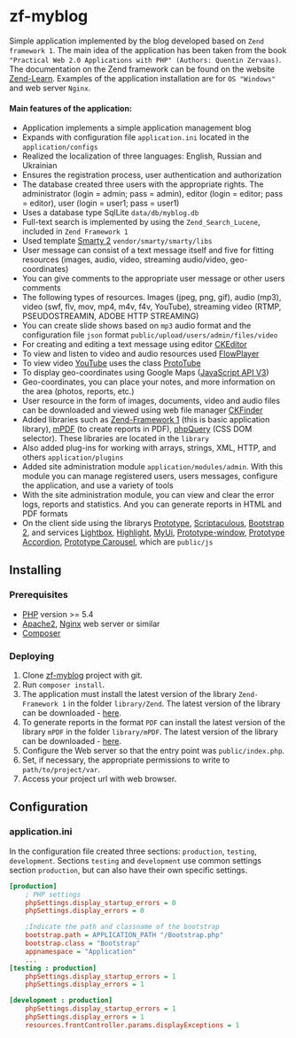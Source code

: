 # zf-myblog 

Simple application implemented by the blog developed based on `Zend framework 1`.
The main idea of the application has been taken from the book 
`"Practical Web 2.0 Applications with PHP" (Authors: Quentin Zervaas)`.
The documentation on the Zend framework can be found on the website 
[Zend-Learn](http://framework.zend.com/learn/).
Examples of the application installation are for `OS "Windows"` and web server `Nginx`.

#### Main features of the application:

- Application implements a simple application management blog
- Expands with configuration file `application.ini` located in the `application/configs`
- Realized the localization of three languages: English, Russian and Ukrainian
- Ensures the registration process, user authentication and authorization
- The database created three users with the appropriate rights. The administrator (login = admin; pass = admin), editor (login = editor; pass = editor), user (login = user1; pass = user1)
- Uses a database type SqlLite `data/db/myblog.db`
- Full-text search is implemented by using the `Zend_Search_Lucene`, included in `Zend Framework 1`
- Used template [Smarty 2](http://www.smarty.net/) `vendor/smarty/smarty/libs`
- User message can consist of a text message itself and five for fitting resources (images, audio, video, streaming audio/video, geo-coordinates)
- You can give comments to the appropriate user message or other users comments
- The following types of resources. Images (jpeg, png, gif), audio (mp3), video (swf, flv, mov, mp4, m4v, f4v, YouTube), streaming video (RTMP, PSEUDOSTREAMIN, ADOBE HTTP STREAMING)
- You can create slide shows based on `mp3` audio format and the configuration file `json` format `public/upload/users/admin/files/video`
- For creating and editing a text message using editor [CKEditor](http://ckeditor.com/)
- To view and listen to video and audio resources used [FlowPlayer](http://flash.flowplayer.org/)
- To view video [YouTube](https://www.youtube.com/) uses the class [ProtoTube](http://scripts.downloadroute.com/ProtoTube-f4dbde0a.html)
- To display geo-coordinates using Google Maps ([JavaScript API V3](https://developers.google.com/maps/documentation/javascript/3.exp/reference))
- Geo-coordinates, you can place your notes, and more information on the area (photos, reports, etc.)
- User resource in the form of images, documents, video and audio files can be downloaded and viewed using web file manager [CKFinder](http://kcfinder.sunhater.com/)
- Added libraries such as [Zend-Framework 1](http://framework.zend.com/downloads/latest#ZF1) (this is basic application library), [mPDF](http://www.mpdf1.com/mpdf/index.php) (to create reports in PDF), [phpQuery](https://code.google.com/archive/p/phpquery/) (CSS DOM selector). These libraries are located in the `library`
- Also added plug-ins for working with arrays, strings, XML, HTTP, and others `application/plugins`
- Added site administration module `application/modules/admin`. With this module you can manage registered users, users messages, configure the application, and use a variety of tools
- With the site administration module, you can view and clear the error logs, reports and statistics. And you can generate reports in HTML and PDF formats
- On the client side using the librarys [Prototype](http://prototypejs.org/), [Scriptaculous](http://madrobby.github.io/scriptaculous/), [Bootstrap 2](http://twbs.github.io/bootstrap/2.3.2/), and services [Lightbox](http://lokeshdhakar.com/projects/lightbox2/), [Highlight](http://highlightjs.readthedocs.org/en/latest/#), [MyUi](http://pabloaravena.info/mytablegrid/index.html#), [Prototype-window](http://prototype-window.xilinus.com/index.html), [Prototype Accordion](https://github.com/deleteme/prototype-accordion), [Prototype Carousel](http://miedlar.com/dev/carousel), which are `public/js`

## Installing

### Prerequisites

- [PHP](http://php.net) version >= 5.4
- [Apache2](https://httpd.apache.org/download.cgi), [Nginx](http://nginx.org/en/) web server or similar
- [Composer](https://getcomposer.org/)

### Deploying

1. Clone [zf-myblog](https://github.com/bsa-git/zf-myblog) project with git.
2. Run `composer install`.
3. The application must install the latest version of the library `Zend-Framework 1` in the folder `library/Zend`. The latest version of the library can be downloaded - [here](http://framework.zend.com/downloads/latest#ZF1).
4. To generate reports in the format `PDF` can install the latest version of the library `mPDF` in the folder `library/mPDF`. The latest version of the library can be downloaded - [here](http://www.mpdf1.com/mpdf/index.php?page=Download).
5. Configure the Web server so that the entry point was `public/index.php`.
6. Set, if necessary, the appropriate permissions to write to `path/to/project/var`.
7. Access your project url with web browser.

## Configuration

### application.ini
In the configuration file created three sections: `production`, `testing`, `development`. Sections `testing` and `development` use common settings section `production`, but can also have their own specific settings.

```ini
[production]
    ; PHP settings
    phpSettings.display_startup_errors = 0
    phpSettings.display_errors = 0

    ;Indicate the path and classname of the bootstrap
    bootstrap.path = APPLICATION_PATH "/Bootstrap.php"
    bootstrap.class = "Bootstrap"
    appnamespace = "Application"
    ...
[testing : production]
    phpSettings.display_startup_errors = 1
    phpSettings.display_errors = 1

[development : production]
    phpSettings.display_startup_errors = 1
    phpSettings.display_errors = 1
    resources.frontController.params.displayExceptions = 1
```
